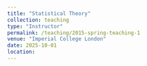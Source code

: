 ```yaml
---
title: "Statistical Theory"
collection: teaching
type: "Instructor"
permalink: /teaching/2015-spring-teaching-1
venue: "Imperial College London"
date: 2025-10-01
location: 
---
```

